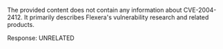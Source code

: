 The provided content does not contain any information about CVE-2004-2412. It primarily describes Flexera's vulnerability research and related products.

Response: UNRELATED